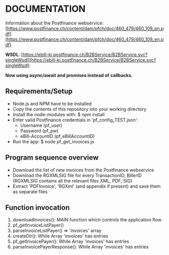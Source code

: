 DOCUMENTATION
=============
Information about the Postfinance webservice:
[https://www.postfinance.ch/content/dam/pfch/doc/460_479/460_109_en.pdf](https://www.postfinance.ch/content/dam/pfch/doc/460_479/460_109_en.pdf)

**WSDL**: [https://ebill-ki.postfinance.ch/B2BService/B2BService.svc?singleWsdl](https://ebill-ki.postfinance.ch/B2BService/B2BService.svc?singleWsdl)

**Now using async/await and promises instead of callbacks.**

Requirements/Setup
-------------------
- Node.js and NPM have to be installed
- Copy the contents of this repository into your working directory
- Install the node-modules with:
  $ npm install
- Enter valid Postfinance credentials in 'pf_config_TEST.json':
  - Username (pf_user)
  - Password (pf_pw)
  - eBill-AccountID (pf_eBillAccountID)
- Run the app:
  $ node pf_get_invoices.js

Program sequence overview
--------------------------
- Download the list of new invoices from the Postfinance webservice
- Download the RGXMLSIG file for every TransactionID, BillerID (RGXMLSIG contains all the relevant files XML, PDF, SIG)
- Extract 'PDFInvoice', 'RGXml' (and appendix if present) and save them as separate files


Function invocation
--------------------
1. downloadInvoices(): MAIN function which controls the application flow
2. pf_getInvoiceListPayer()
3. parseInvoiceListPayer() => 'invoices' array
4. createDir(): While Array 'invoices' has entries
5. pf_getInvoicePayer(): While Array 'invoices' has entries
6. parseInvoicePayerResponse(): While Array 'invoices' has entries
